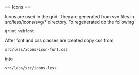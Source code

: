 == Icons ==

Icons are used in the grid. They are generated from svn files in src/less/icons/svg/* directory. To regenerated do the following

```
grunt webfont
```

After font and css classes are created copy css from 

```
src/less/icons/icon-font.css
``` 

into 

```
src/less/src/icons.less
```